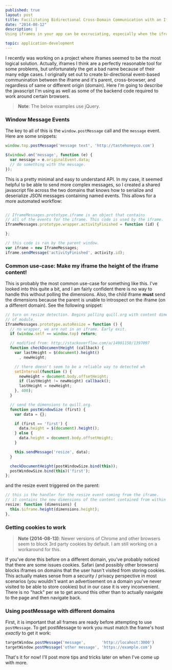 ```yaml
---
published: true
layout: post
title: Facilitating Bidirectional Cross-Domain Communication with an Iframe
date: "2014-08-12"
description: |
Using iframes in your app can be excruciating, especially when the iframe and the parent window are on two different domains. I'm going to go over the process of facilitating bi-directional communication between the iframe and it's parent window.

topic: application-development
---
```


I recently was working on a project where iframes seemed to be the most
logical solution. Actually, iframes I think are a perfectly reasonable tool
for some problems, but unfortunately the get a bad name because of their many
edge cases. I originally set out to create bi-directional event-based
communination between the iframe and it's parent, cross-browser, and
regardless of same or different origin (domain). Here I'm going to describe
the javascript I'm using as well as some of the backend code required to work
around certain browsers.

>__Note__: The below examples use jQuery.

### Window Message Events

The key to all of this is the `window.postMessage` call and the `message` event. Here are some snippets:

~~~ js
window.top.postMessage('message text', 'http://tastehoneyco.com')

$(window).on('message', function (e) {
  var message = e.originalEvent.data;
  // do something with the message.
});
~~~

This is a pretty minimal and easy to understand API. In my case, it seemed helpful to be able to send more complex messages, so I created a shared javascript file across the two domains that knows how to serialize and deserialize JSON messages containing named events. This allows for a more automated workflow:

~~~ js

// IframeMessages.prototype.iframe is an object that contains
// all of the events for the iframe. This code is used by the iframe.
IframeMessages.prototype.wrapper.activityFinished = function (id) {

};

// this code is ran by the parent window.
var iframe = new IframeMessages;
iframe.sendMessage('activityFinished', activity.id);
~~~

### Common use-case: Make my iframe the height of the iframe content!

This is probably the most common use-case for something like this. I've looked
into this quite a bit, and I am fairly confident there is no way to handle
this without polling the dimensions. Also, the child iframe __must__ send the
dimensions because the parent is unable to introspect on the iframe (on a
different domain). See the following snippet:

~~~ js
// turn on resize detection. Begins polling quill.org with content dimensions
// of module.
IframeMessages.prototype.autoResize = function () {
  // no wrapper, we are not in an iframe. Early exit.
  if (window.self == window.top) return;

  // modified from: http://stackoverflow.com/a/14901150/1397097
  function checkDocumentHeight (callback) {
    var lastHeight = $(document).height()
      , newHeight;

    // there doesn't seem to be a reliable way to detected wh
    setInterval(function () {
      newHeight = document.body.offsetHeight;
      if (lastHeight != newHeight) callback();
      lastHeight = newHeight;
    }, 400);
  }

  // send the dimensions to quill.org.
  function postWindowSize (first) {
    var data = {};

    if (first == 'first') {
      data.height = $(document).height();
    } else {
      data.height = document.body.offsetHeight;
    }

    this.sendMessage('resize', data);
  }

  checkDocumentHeight(postWindowSize.bind(this));
  postWindowSize.bind(this)('first');
};
~~~

and the resize event triggered on the parent:

~~~ js
// this is the handler for the resize event coming from the iframe.
// it contains the new dimensions of the content contained from within the iframe.
resize: function (dimensions) {
  this.$iframe.height(dimensions.height);
},
~~~

### Getting cookies to work

>__Note (2014-08-13)__: Newer versions of Chrome and other browsers seem to
block 3rd party cookies by default. I am still working on a workaround for
this.

If you've done this before on a different domain, you've probably noticed that
there are some issues cookies. Safari (and possibly other browsers) blocks
iframes on domains that the user hasn't visited from storing cookies. This
actually makes sense from a security / privacy perspective in most scenarios
(you wouldn't want an advertisement on a domain you've never visited to be
able to store cookies) but in our case it is very inconvenient. There is no
"hack" per se to get around this other than to actually navigate to the page
and then navigate back.

### Using postMessage with different domains

First, it is important that all frames are ready before attempting to use
`postMessage`. To get postMessage to work you must match the frame's host
*exactly* to get it work:

~~~ js
targetWindow.postMessage('message',       'http://locahost:3000')
targetWindow.postMessage('other message', 'https://example.com')
~~~

That's it for now! I'll post more tips and tricks later on when I've come up
with more.
